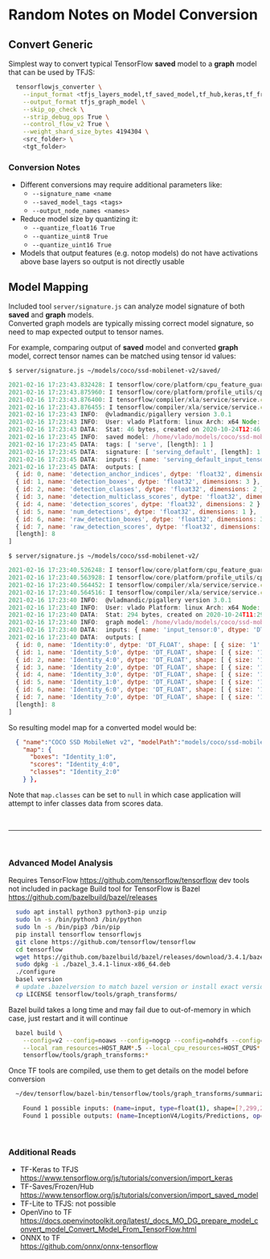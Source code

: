# Random Notes on Model Conversion

## Convert Generic

Simplest way to convert typical TensorFlow **saved** model to a **graph** model that can be used by TFJS:

```bash
  tensorflowjs_converter \
    --input_format <tfjs_layers_model,tf_saved_model,tf_hub,keras,tf_frozen_model,keras_saved_model> \
    --output_format tfjs_graph_model \
    --skip_op_check \
    --strip_debug_ops True \
    --control_flow_v2 True \
    --weight_shard_size_bytes 4194304 \
    <src_folder> \
    <tgt_folder>
```

### Conversion Notes

- Different conversions may require additional parameters like:
  - `--signature_name <name`
  - `--saved_model_tags <tags>`
  - `--output_node_names <names>`
- Reduce model size by quantizing it:
  - `--quantize_float16 True`
  - `--quantize_uint8 True`
  - `--quantize_uint16 True`
- Models that output features (e.g. notop models) do not have activations above base layers so output is not directly usable

## Model Mapping

Included tool `server/signature.js` can analyze model signature of both **saved** and **graph** models.  
Converted graph models are typically missing correct model signature, so need to map expected output to tensor names.

For example, comparing output of **saved** model and converted **graph** model, correct tensor names can be matched using tensor id values:

`$ server/signature.js ~/models/coco/ssd-mobilenet-v2/saved/`

```js
2021-02-16 17:23:43.832428: I tensorflow/core/platform/cpu_feature_guard.cc:142] Your CPU supports instructions that this TensorFlow binary was not compiled to use: AVX2 FMA
2021-02-16 17:23:43.875960: I tensorflow/core/platform/profile_utils/cpu_utils.cc:94] CPU Frequency: 2299965000 Hz
2021-02-16 17:23:43.876400: I tensorflow/compiler/xla/service/service.cc:168] XLA service 0x674cc20 initialized for platform Host (this does not guarantee that XLA will be used). Devices:
2021-02-16 17:23:43.876455: I tensorflow/compiler/xla/service/service.cc:176]   StreamExecutor device (0): Host, Default Version
2021-02-16 17:23:43 INFO:  @vladmandic/pigallery version 3.0.1
2021-02-16 17:23:43 INFO:  User: vlado Platform: linux Arch: x64 Node: v15.7.0
2021-02-16 17:23:43 DATA:  Stat: 46 bytes, created on 2020-10-24T12:46:09.502Z
2021-02-16 17:23:45 INFO:  saved model: /home/vlado/models/coco/ssd-mobilenet-v2/saved/
2021-02-16 17:23:45 DATA:  tags: [ 'serve', [length]: 1 ]
2021-02-16 17:23:45 DATA:  signature: [ 'serving_default', [length]: 1 ]
2021-02-16 17:23:45 DATA:  inputs: { name: 'serving_default_input_tensor:0', dtype: 'int32', dimensions: 4 }
2021-02-16 17:23:45 DATA:  outputs: [
  { id: 0, name: 'detection_anchor_indices', dytpe: 'float32', dimensions: 2 },
  { id: 1, name: 'detection_boxes', dytpe: 'float32', dimensions: 3 },
  { id: 2, name: 'detection_classes', dytpe: 'float32', dimensions: 2 },
  { id: 3, name: 'detection_multiclass_scores', dytpe: 'float32', dimensions: 3 },
  { id: 4, name: 'detection_scores', dytpe: 'float32', dimensions: 2 },
  { id: 5, name: 'num_detections', dytpe: 'float32', dimensions: 1 },
  { id: 6, name: 'raw_detection_boxes', dytpe: 'float32', dimensions: 3 },
  { id: 7, name: 'raw_detection_scores', dytpe: 'float32', dimensions: 3 },
  [length]: 8
]
```

`$ server/signature.js ~/models/coco/ssd-mobilenet-v2/`

```js
2021-02-16 17:23:40.526248: I tensorflow/core/platform/cpu_feature_guard.cc:142] Your CPU supports instructions that this TensorFlow binary was not compiled to use: AVX2 FMA
2021-02-16 17:23:40.563928: I tensorflow/core/platform/profile_utils/cpu_utils.cc:94] CPU Frequency: 2299965000 Hz
2021-02-16 17:23:40.564452: I tensorflow/compiler/xla/service/service.cc:168] XLA service 0x6063210 initialized for platform Host (this does not guarantee that XLA will be used). Devices:
2021-02-16 17:23:40.564516: I tensorflow/compiler/xla/service/service.cc:176]   StreamExecutor device (0): Host, Default Version
2021-02-16 17:23:40 INFO:  @vladmandic/pigallery version 3.0.1
2021-02-16 17:23:40 INFO:  User: vlado Platform: linux Arch: x64 Node: v15.7.0
2021-02-16 17:23:40 DATA:  Stat: 294 bytes, created on 2020-10-24T11:29:05.376Z
2021-02-16 17:23:40 INFO:  graph model: /home/vlado/models/coco/ssd-mobilenet-v2/model.json
2021-02-16 17:23:40 DATA:  inputs: { name: 'input_tensor:0', dtype: 'DT_UINT8', shape: [ { size: '1' }, { size: '-1' }, { size: '-1' }, { size: '3' }, [length]: 4 ] }
2021-02-16 17:23:40 DATA:  outputs: [
  { id: 0, name: 'Identity:0', dytpe: 'DT_FLOAT', shape: [ { size: '1' }, { size: '100' }, [length]: 2 ] },
  { id: 1, name: 'Identity_5:0', dytpe: 'DT_FLOAT', shape: [ { size: '1' }, [length]: 1 ] },
  { id: 2, name: 'Identity_4:0', dytpe: 'DT_FLOAT', shape: [ { size: '1' }, { size: '100' }, [length]: 2 ] },
  { id: 3, name: 'Identity_2:0', dytpe: 'DT_FLOAT', shape: [ { size: '1' }, { size: '100' }, [length]: 2 ] },
  { id: 4, name: 'Identity_3:0', dytpe: 'DT_FLOAT', shape: [ { size: '1' }, { size: '100' }, { size: '91' }, [length]: 3 ] },
  { id: 5, name: 'Identity_1:0', dytpe: 'DT_FLOAT', shape: [ { size: '1' }, { size: '100' }, { size: '4' }, [length]: 3 ] },
  { id: 6, name: 'Identity_6:0', dytpe: 'DT_FLOAT', shape: [ { size: '1' }, { size: '1917' }, { size: '4' }, [length]: 3 ] },
  { id: 7, name: 'Identity_7:0', dytpe: 'DT_FLOAT', shape: [ { size: '1' }, { size: '1917' }, { size: '91' }, [length]: 3 ] },
  [length]: 8
]
```

So resulting model map for a converted model would be:

```json
  { "name":"COCO SSD MobileNet v2", "modelPath":"models/coco/ssd-mobilenet-v2",
    "map": { 
      "boxes": "Identity_1:0",
      "scores": "Identity_4:0",
      "classes": "Identity_2:0"
    } },
```

Note that `map.classes` can be set to `null` in which case application will attempt to infer classes data from scores data.

<br><hr><br>

### Advanced Model Analysis

Requires TensorFlow <https://github.com/tensorflow/tensorflow> dev tools not included in package
Build tool for TensorFlow is Bazel <https://github.com/bazelbuild/bazel/releases>

```bash
  sudo apt install python3 python3-pip unzip
  sudo ln -s /bin/python3 /bin/python
  sudo ln -s /bin/pip3 /bin/pip
  pip install tensorflow tensorflowjs
  git clone https://github.com/tensorflow/tensorflow
  cd tensorflow
  wget https://github.com/bazelbuild/bazel/releases/download/3.4.1/bazel_3.4.1-linux-x86_64.deb
  sudo dpkg -i ./bazel_3.4.1-linux-x86_64.deb
  ./configure
  basel version
  # update .bazelversion to match bazel version or install exact version
  cp LICENSE tensorflow/tools/graph_transforms/
```

Bazel build takes a long time and may fail due to out-of-memory in which case, just restart and it will continue

```bash
  bazel build \
    --config=v2 --config=noaws --config=nogcp --config=nohdfs --config=nonccl \
    --local_ram_resources=HOST_RAM*.5 --local_cpu_resources=HOST_CPUS*.5 \
    tensorflow/tools/graph_transforms:*
```

Once TF tools are compiled, use them to get details on the model before conversion

```bash
  ~/dev/tensorflow/bazel-bin/tensorflow/tools/graph_transforms/summarize_graph --in_graph="saved_model.pb"

    Found 1 possible inputs: (name=input, type=float(1), shape=[?,299,299,3])
    Found 1 possible outputs: (name=InceptionV4/Logits/Predictions, op=Softmax)
```

<br>

### Additional Reads

- TF-Keras to TFJS  
  <https://www.tensorflow.org/js/tutorials/conversion/import_keras>
- TF-Saves/Frozen/Hub  
  <https://www.tensorflow.org/js/tutorials/conversion/import_saved_model>
- TF-Lite to TFJS: not possible
- OpenVino to TF  
  <https://docs.openvinotoolkit.org/latest/_docs_MO_DG_prepare_model_convert_model_Convert_Model_From_TensorFlow.html>
- ONNX to TF  
  <https://github.com/onnx/onnx-tensorflow>


<br>

